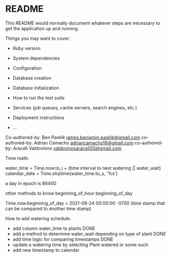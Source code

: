 # README

This README would normally document whatever steps are necessary to get the
application up and running.

Things you may want to cover:

* Ruby version

* System dependencies

* Configuration

* Database creation

* Database initialization

* How to run the test suite

* Services (job queues, cache servers, search engines, etc.)

* Deployment instructions

* ...

Co-authored-by: Ben Pawlik <james.benjamin.pawlik@gmail.com>
co-authored-by: Adrian Camacho <adriancamacho18@gmail.com>
co-authored-by: Araceli Valdovinos <valdovinosaraceli50@gmail.com>

Time math:

water_time = Time.now.to_i + (time interval to next watering || water_wait)
calendar_date = Time.strptime(water_time.to_s, '%s')

a day in epoch is 86400

other methods to know
beginning_of_hour
beginning_of_day

Time.now.beginning_of_day = 2021-08-24 00:00:00 -0700 (time stamp that can be compared to another time stamp)

How to add watering schedule:
  - add column water_time to plants DONE
  - add a method to determine water_wait depending on type of plant DONE
  - add time logic for comparing timestamps DONE
  - update a watering time by selecting Plant watered or some such
  - add new timestamp to calendar